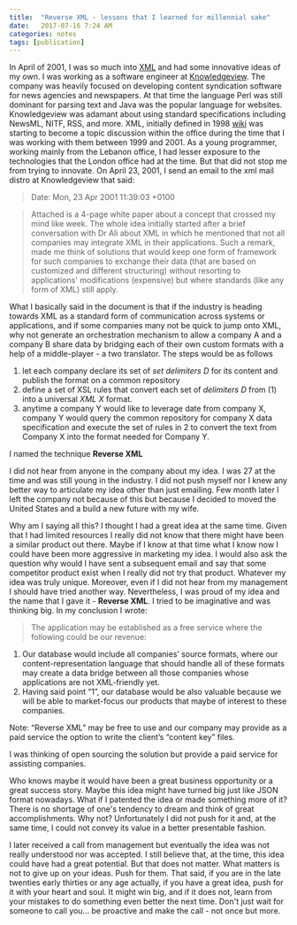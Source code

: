 ```yaml
---
title:  "Reverse XML - lessons that I learned for millennial sake"
date:   2017-07-16 7:24 AM 
categories: notes 
tags: [publication] 
---
```


In April of 2001, I was so much into [XML](https://en.wikipedia.org/wiki/XML) and had some innovative ideas of my own.
I was working as a software engineer at [Knowledgeview](http://www.knowledgeview.com). The company was heavily focused
on developing content syndication software for news agencies and newspapers. At that time the language Perl was
still dominant for parsing text and Java was the popular language for websites. Knowledgeview was adamant about using
standard specifications including NewsML, NITF, RSS, and more. XML, initially defined in 1998
[wiki](https://en.wikipedia.org/wiki/XML#History) was starting to become a topic discussion within the office during
the time that I was working with them between 1999 and 2001. As a young programmer, working mainly from the
Lebanon office, I had lesser exposure to the technologies that the London office had at the time. But that did not
stop me from trying to innovate. On April 23, 2001, I send an email to the xml mail distro at Knowledgeview that said:

>Date: Mon, 23 Apr 2001 11:39:03 +0100

>Attached is a 4-page white paper about a concept that crossed my mind like week.
The whole idea initially started after a brief conversation with Dr Ali about XML
in which he mentioned that not all companies may integrate XML in their applications.
Such a remark, made me think of solutions that would keep one form of framework for such
companies to exchange their data (that are based on customized and different structuring)
without resorting to applications' modifications (expensive) but where standards (like any form of XML)
still apply.

What I basically said in the document is that if the industry is heading towards XML as a standard form of
communication across systems or applications, and if some companies many not be quick to jump onto XML, why not
generate an orchestration mechanism to allow a company A and a company B share data by bridging each of their own
custom formats with a help of a middle-player - a two translator. The steps would be as follows

1. let each company declare its set of *set delimiters D* for its content and publish the format on a common repository
2. define a set of XSL rules that convert each set of *delimiters D* from (1) into a universal *XML X* format.
3. anytime a company Y would like to leverage date from company X, company Y would query the common repository for
company X data specification and execute the set of rules in 2 to convert the text from Company X into the format
needed for Company Y.  

I named the technique **Reverse XML**

I did not hear from anyone in the company about my idea. I was 27 at the time and was still young in the industry.
I did not push myself nor I knew any better way to articulate my idea other than just emailing. Few month later
I left the company not because of this but because I decided to moved the United States and a build a new future with
my wife.

Why am I saying all this? I thought I had a great idea at the same time. Given that I had limited resources I really did not know that there might have been a similar product out there. Maybe if I know at that time what 
I know now I could have been more aggressive in marketing my idea. I would also ask the question why would I have
sent a subsequent email and say that some competitor product exist when I really did not try that product.
Whatever my idea was truly unique. Moreover, even if I did not hear from my management I should have tried another way. Nevertheless, I was proud of my idea and the name  that I gave  it - **Reverse XML**. I tried to be imaginative and was thinking big. In my conclusion I wrote:

>The application may be established as a free service where the following  could be our revenue:

1. Our database would include all companies’ source formats, where our content-representation language that should handle all of these formats may create a data bridge between all those companies whose applications are not XML-friendly yet.
2. Having said point “1”, our database would be also valuable because we will be able to market-focus our products that maybe of interest to these companies.

Note: “Reverse XML” may be free to use and our company may provide as a paid service the option to write the client’s “content key” files.

I was thinking of open sourcing the solution but provide a paid service for assisting companies.

Who knows maybe it would have been a great business opportunity  or a great success story. Maybe this idea might have turned big just like JSON format nowadays. What if I patented the idea or made something more of it? There is no shortage of one's tendency to dream and think of great accomplishments.  Why not? Unfortunately I did not push for it and,  at the same time, I could not convey its value in a better presentable fashion.

I later received a call from management but eventually the idea was not really understood nor was accepted. I still
believe that, at the time, this idea could have had a great potential. But that does not matter. What matters is
not to give up on your ideas. Push for them.  That said, if you are in the late twenties early thirties or any age actually,
if you have a great idea, push for it with your heart and soul. It might win big, and if it does not, learn
from your mistakes to do something even better the next time.  Don't just wait for someone to call you... be proactive
and make the call - not once but more.

